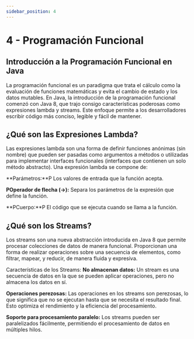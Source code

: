 ```yaml
---
sidebar_position: 4
---
```


# 4 - Programación Funcional

## Introducción a la Programación Funcional en Java
La programación funcional es un paradigma que trata el cálculo como la evaluación de funciones matemáticas y evita el cambio de estado y los datos mutables. En Java, la introducción de la programación funcional comenzó con Java 8, que trajo consigo características poderosas como expresiones lambda y streams. Este enfoque permite a los desarrolladores escribir código más conciso, legible y fácil de mantener.

## ¿Qué son las Expresiones Lambda?
Las expresiones lambda son una forma de definir funciones anónimas (sin nombre) que pueden ser pasadas como argumentos a métodos o utilizadas para implementar interfaces funcionales (interfaces que contienen un solo método abstracto). Una expresión lambda se compone de:

**Parámetros:**P Los valores de entrada que la función acepta.

**POperador de flecha (->):** Separa los parámetros de la expresión que define la función.

**PCuerpo:**P El código que se ejecuta cuando se llama a la función.

## ¿Qué son los Streams?
Los streams son una nueva abstracción introducida en Java 8 que permite procesar colecciones de datos de manera funcional. Proporcionan una forma de realizar operaciones sobre una secuencia de elementos, como filtrar, mapear, y reducir, de manera fluida y expresiva.

Características de los Streams:
**No almacenan datos:** Un stream es una secuencia de datos en la que se pueden aplicar operaciones, pero no almacena los datos en sí.

**Operaciones perezosas:** Las operaciones en los streams son perezosas, lo que significa que no se ejecutan hasta que se necesita el resultado final. Esto optimiza el rendimiento y la eficiencia del procesamiento.

**Soporte para procesamiento paralelo:** Los streams pueden ser paralelizados fácilmente, permitiendo el procesamiento de datos en múltiples hilos.